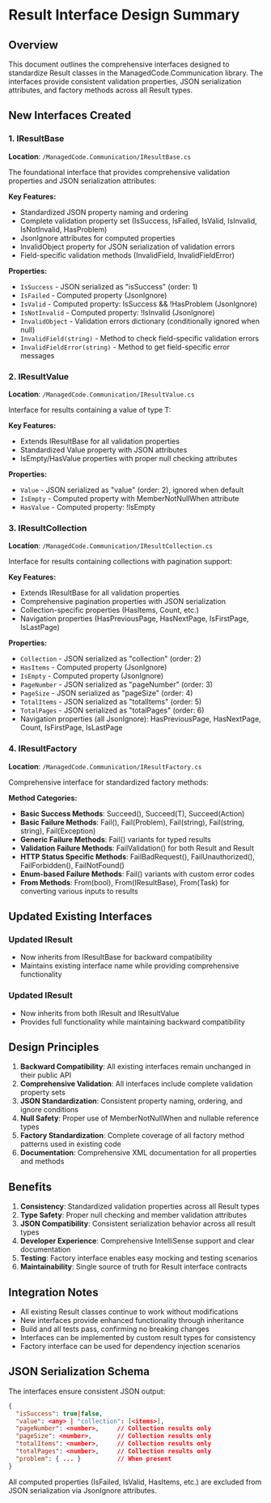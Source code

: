# Result Interface Design Summary

## Overview

This document outlines the comprehensive interfaces designed to standardize Result classes in the ManagedCode.Communication library. The interfaces provide consistent validation properties, JSON serialization attributes, and factory methods across all Result types.

## New Interfaces Created

### 1. IResultBase
**Location**: `/ManagedCode.Communication/IResultBase.cs`

The foundational interface that provides comprehensive validation properties and JSON serialization attributes:

**Key Features:**
- Standardized JSON property naming and ordering
- Complete validation property set (IsSuccess, IsFailed, IsValid, IsInvalid, IsNotInvalid, HasProblem)
- JsonIgnore attributes for computed properties
- InvalidObject property for JSON serialization of validation errors
- Field-specific validation methods (InvalidField, InvalidFieldError)

**Properties:**
- `IsSuccess` - JSON serialized as "isSuccess" (order: 1)
- `IsFailed` - Computed property (JsonIgnore)
- `IsValid` - Computed property: IsSuccess && !HasProblem (JsonIgnore)
- `IsNotInvalid` - Computed property: !IsInvalid (JsonIgnore)
- `InvalidObject` - Validation errors dictionary (conditionally ignored when null)
- `InvalidField(string)` - Method to check field-specific validation errors
- `InvalidFieldError(string)` - Method to get field-specific error messages

### 2. IResultValue<T>
**Location**: `/ManagedCode.Communication/IResultValue.cs`

Interface for results containing a value of type T:

**Key Features:**
- Extends IResultBase for all validation properties
- Standardized Value property with JSON attributes
- IsEmpty/HasValue properties with proper null checking attributes

**Properties:**
- `Value` - JSON serialized as "value" (order: 2), ignored when default
- `IsEmpty` - Computed property with MemberNotNullWhen attribute
- `HasValue` - Computed property: !IsEmpty

### 3. IResultCollection<T>
**Location**: `/ManagedCode.Communication/IResultCollection.cs`

Interface for results containing collections with pagination support:

**Key Features:**
- Extends IResultBase for all validation properties
- Comprehensive pagination properties with JSON serialization
- Collection-specific properties (HasItems, Count, etc.)
- Navigation properties (HasPreviousPage, HasNextPage, IsFirstPage, IsLastPage)

**Properties:**
- `Collection` - JSON serialized as "collection" (order: 2)
- `HasItems` - Computed property (JsonIgnore)
- `IsEmpty` - Computed property (JsonIgnore)
- `PageNumber` - JSON serialized as "pageNumber" (order: 3)
- `PageSize` - JSON serialized as "pageSize" (order: 4)
- `TotalItems` - JSON serialized as "totalItems" (order: 5)
- `TotalPages` - JSON serialized as "totalPages" (order: 6)
- Navigation properties (all JsonIgnore): HasPreviousPage, HasNextPage, Count, IsFirstPage, IsLastPage

### 4. IResultFactory
**Location**: `/ManagedCode.Communication/IResultFactory.cs`

Comprehensive interface for standardized factory methods:

**Method Categories:**
- **Basic Success Methods**: Succeed(), Succeed<T>(T), Succeed<T>(Action<T>)
- **Basic Failure Methods**: Fail(), Fail(Problem), Fail(string), Fail(string, string), Fail(Exception)
- **Generic Failure Methods**: Fail<T>() variants for typed results
- **Validation Failure Methods**: FailValidation() for both Result and Result<T>
- **HTTP Status Specific Methods**: FailBadRequest(), FailUnauthorized(), FailForbidden(), FailNotFound()
- **Enum-based Failure Methods**: Fail<TEnum>() variants with custom error codes
- **From Methods**: From(bool), From(IResultBase), From(Task<Result>) for converting various inputs to results

## Updated Existing Interfaces

### Updated IResult
- Now inherits from IResultBase for backward compatibility
- Maintains existing interface name while providing comprehensive functionality

### Updated IResult<T>
- Now inherits from both IResult and IResultValue<T>
- Provides full functionality while maintaining backward compatibility


## Design Principles

1. **Backward Compatibility**: All existing interfaces remain unchanged in their public API
2. **Comprehensive Validation**: All interfaces include complete validation property sets
3. **JSON Standardization**: Consistent property naming, ordering, and ignore conditions
4. **Null Safety**: Proper use of MemberNotNullWhen and nullable reference types
5. **Factory Standardization**: Complete coverage of all factory method patterns used in existing code
6. **Documentation**: Comprehensive XML documentation for all properties and methods

## Benefits

1. **Consistency**: Standardized validation properties across all Result types
2. **Type Safety**: Proper null checking and member validation attributes
3. **JSON Compatibility**: Consistent serialization behavior across all result types
4. **Developer Experience**: Comprehensive IntelliSense support and clear documentation
5. **Testing**: Factory interface enables easy mocking and testing scenarios
6. **Maintainability**: Single source of truth for Result interface contracts

## Integration Notes

- All existing Result classes continue to work without modifications
- New interfaces provide enhanced functionality through inheritance
- Build and all tests pass, confirming no breaking changes
- Interfaces can be implemented by custom result types for consistency
- Factory interface can be used for dependency injection scenarios

## JSON Serialization Schema

The interfaces ensure consistent JSON output:

```json
{
  "isSuccess": true|false,
  "value": <any> | "collection": [<items>],
  "pageNumber": <number>,     // Collection results only
  "pageSize": <number>,       // Collection results only  
  "totalItems": <number>,     // Collection results only
  "totalPages": <number>,     // Collection results only
  "problem": { ... }          // When present
}
```

All computed properties (IsFailed, IsValid, HasItems, etc.) are excluded from JSON serialization via JsonIgnore attributes.